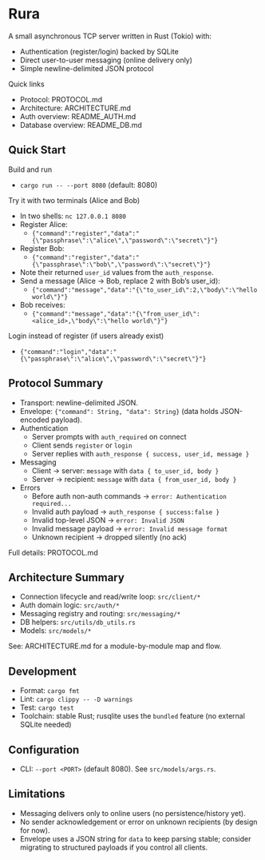 # Rura

A small asynchronous TCP server written in Rust (Tokio) with:
- Authentication (register/login) backed by SQLite
- Direct user-to-user messaging (online delivery only)
- Simple newline-delimited JSON protocol

Quick links
- Protocol: PROTOCOL.md
- Architecture: ARCHITECTURE.md
- Auth overview: README_AUTH.md
- Database overview: README_DB.md

## Quick Start

Build and run
- `cargo run -- --port 8080` (default: 8080)

Try it with two terminals (Alice and Bob)
- In two shells: `nc 127.0.0.1 8080`
- Register Alice:
  - `{"command":"register","data":"{\"passphrase\":\"alice\",\"password\":\"secret\"}"}`
- Register Bob:
  - `{"command":"register","data":"{\"passphrase\":\"bob\",\"password\":\"secret\"}"}`
- Note their returned `user_id` values from the `auth_response`.
- Send a message (Alice → Bob, replace 2 with Bob’s user_id):
  - `{"command":"message","data":"{\"to_user_id\":2,\"body\":\"hello world\"}"}`
- Bob receives:
  - `{"command":"message","data":"{\"from_user_id\":<alice_id>,\"body\":\"hello world\"}"}`

Login instead of register (if users already exist)
- `{"command":"login","data":"{\"passphrase\":\"alice\",\"password\":\"secret\"}"}`

## Protocol Summary
- Transport: newline-delimited JSON.
- Envelope: `{"command": String, "data": String}` (data holds JSON-encoded payload).
- Authentication
  - Server prompts with `auth_required` on connect
  - Client sends `register` or `login`
  - Server replies with `auth_response { success, user_id, message }`
- Messaging
  - Client → server: `message` with `data { to_user_id, body }`
  - Server → recipient: `message` with `data { from_user_id, body }`
- Errors
  - Before auth non-auth commands → `error: Authentication required...`
  - Invalid auth payload → `auth_response { success:false }`
  - Invalid top-level JSON → `error: Invalid JSON`
  - Invalid message payload → `error: Invalid message format`
  - Unknown recipient → dropped silently (no ack)

Full details: PROTOCOL.md

## Architecture Summary
- Connection lifecycle and read/write loop: `src/client/*`
- Auth domain logic: `src/auth/*`
- Messaging registry and routing: `src/messaging/*`
- DB helpers: `src/utils/db_utils.rs`
- Models: `src/models/*`

See: ARCHITECTURE.md for a module-by-module map and flow.

## Development
- Format: `cargo fmt`
- Lint: `cargo clippy -- -D warnings`
- Test: `cargo test`
- Toolchain: stable Rust; rusqlite uses the `bundled` feature (no external SQLite needed)

## Configuration
- CLI: `--port <PORT>` (default 8080). See `src/models/args.rs`.

## Limitations
- Messaging delivers only to online users (no persistence/history yet).
- No sender acknowledgement or error on unknown recipients (by design for now).
- Envelope uses a JSON string for `data` to keep parsing stable; consider migrating to structured payloads if you control all clients.

